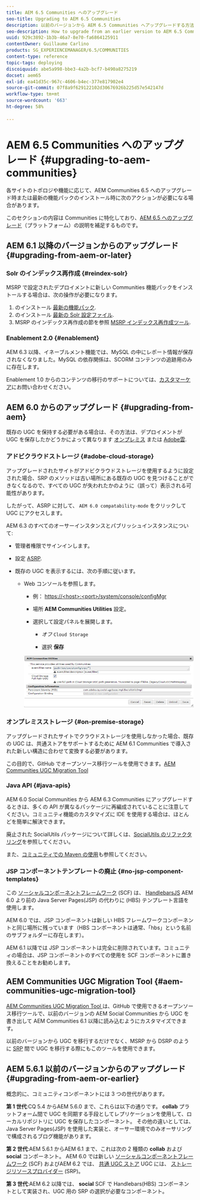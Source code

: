 ```yaml
---
title: AEM 6.5 Communities へのアップグレード
seo-title: Upgrading to AEM 6.5 Communities
description: 以前のバージョンから AEM 6.5 Communities へアップグレードする方法
seo-description: How to upgrade from an earlier version to AEM 6.5 Communities
uuid: 929c3892-1b3b-46a7-8e70-fa6864125911
contentOwner: Guillaume Carlino
products: SG_EXPERIENCEMANAGER/6.5/COMMUNITIES
content-type: reference
topic-tags: deploying
discoiquuid: abe5a998-bbe3-4a2b-bcf7-b490a8275219
docset: aem65
exl-id: ea41d35c-967c-4606-b4ec-377e817902e4
source-git-commit: 07f8a9f629122102d30676926b225d57e542147d
workflow-type: tm+mt
source-wordcount: '663'
ht-degree: 58%

---
```


# AEM 6.5 Communities へのアップグレード {#upgrading-to-aem-communities}

各サイトのトポロジや機能に応じて、AEM Communities 6.5 へのアップグレード時または最新の機能パックのインストール時に次のアクションが必要になる場合があります。

このセクションの内容は Communities に特化しており、[AEM 6.5 へのアップグレード](/help/sites-deploying/upgrade.md)（プラットフォーム）の説明を補足するものです。

## AEM 6.1 以降のバージョンからのアップグレード {#upgrading-from-aem-or-later}

### Solr のインデックス再作成 {#reindex-solr}

MSRP で設定されたデプロイメントに新しい Communities 機能パックをインストールする場合は、次の操作が必要になります。

1. のインストール [最新の機能パック](/help/communities/deploy-communities.md#latestfeaturepack).
1. のインストール [最新の Solr 設定ファイル](/help/communities/msrp.md#upgrading).
1. MSRP のインデックス再作成の節を参照 [MSRP インデックス再作成ツール](/help/communities/msrp.md#msrp-reindex-tool).

### Enablement 2.0 {#enablement}

AEM 6.3 以降、イネーブルメント機能では、MySQL の中にレポート情報が保存されなくなりました。MySQL の依存関係は、SCORM コンテンツの追跡用のみに存在します。

Enablement 1.0 からのコンテンツの移行のサポートについては、[カスタマーケア](https://helpx.adobe.com/jp/marketing-cloud/contact-support.html)にお問い合わせください。

## AEM 6.0 からのアップグレード {#upgrading-from-aem}

既存の UGC を保持する必要がある場合は、その方法は、デプロイメントが UGC を保存したかどうかによって異なります [オンプレミス](#on-premise-storage) または [Adobe雲](#adobe-cloud-storage).

### アドビクラウドストレージ {#adobe-cloud-storage}

アップグレードされたサイトがアドビクラウドストレージを使用するように設定された場合、SRP のメソッドは古い場所にある既存の UGC を見つけることができなくなるので、すべての UGC が失われたかのように（誤って）表示される可能性があります。

したがって、ASRP に対して、 `AEM 6.0 compatability-mode` をクリックして UGC にアクセスします。

AEM 6.3 のすべてのオーサーインスタンスとパブリッシュインスタンスについて:

* 管理者権限でサインインします。
* 設定 [ASRP](/help/communities/asrp.md).
* 既存の UGC を表示するには、次の手順に従います。

   * Web コンソールを参照します。

      * 例： [https://&lt;host>:&lt;port>/system/console/configMgr](https://localhost:4502/system/console/configMgr)

      * 場所 **AEM Communities Utilities** 設定。
      * 選択して設定パネルを展開します。

         * *オフ* `Cloud Storage`

         * 選択 **保存**

      ![utilities](assets/utilities.png)


### オンプレミスストレージ {#on-premise-storage}

アップグレードされたサイトでクラウドストレージを使用しなかった場合、既存の UGC は、共通ストアをサポートするために AEM 6.1 Communities で導入された新しい構造に合わせて変換する必要があります。

この目的で、GitHub でオープンソース移行ツールを使用できます。[AEM Communities UGC Migration Tool](https://github.com/Adobe-Marketing-Cloud/communities-ugc-migration)

### Java API {#java-apis}

AEM 6.0 Social Communities から AEM 6.3 Communities にアップグレードするときは、多くの API が異なるパッケージに再編成されていることに注意してください。コミュニティ機能のカスタマイズに IDE を使用する場合は、ほとんどを簡単に解決できます。

廃止された SocialUtils パッケージについて詳しくは、[SocialUtils のリファクタリング](/help/communities/socialutils.md)を参照してください。

また、[コミュニティでの Maven の使用](/help/communities/maven.md)も参照してください。

### JSP コンポーネントテンプレートの廃止 {#no-jsp-component-templates}

この [ソーシャルコンポーネントフレームワーク](/help/communities/scf.md) (SCF) は、 [HandlebarsJS](https://handlebarsjs.com/) AEM 6.0 より前の Java Server Pages(JSP) の代わりに (HBS) テンプレート言語を使用します。

AEM 6.0 では、JSP コンポーネントは新しい HBS フレームワークコンポーネントと同じ場所に残っています（HBS コンポーネントは通常、「hbs」という名前のサブフォルダーに存在します）。

AEM 6.1 以降では JSP コンポーネントは完全に削除されています。コミュニティの場合は、JSP コンポーネントのすべての使用を SCF コンポーネントに置き換えることをお勧めします。

## AEM Communities UGC Migration Tool {#aem-communities-ugc-migration-tool}

[AEM Communities UGC Migration Tool ](https://github.com/Adobe-Marketing-Cloud/communities-ugc-migration)は、GitHub で使用できるオープンソース移行ツールで、以前のバージョンの AEM Social Communities から UGC を書き出して AEM Communities 6.1 以降に読み込むようにカスタマイズできます。

以前のバージョンから UGC を移行するだけでなく、MSRP から DSRP のように [SRP](/help/communities/working-with-srp.md) 間で UGC を移行する際にもこのツールを使用できます。

## AEM 5.6.1 以前のバージョンからのアップグレード {#upgrading-from-aem-or-earlier}

概念的に、コミュニティコンポーネントには 3 つの世代があります。

**第 1 世代**:CQ 5.4 からAEM 5.6.0 まで、これらは以下の通りです。 **collab** プラットフォーム間で UGC を同期する手段としてレプリケーションを使用して、ローカルリポジトリに UGC を保存したコンポーネント。 その他の違いとしては、Java Server Pages(JSP) を使用した実装と、オーサー環境でのみオーサリングで構成されるブログ機能があります。

**第 2 世代**:AEM 5.6.1 からAEM 6.1 まで、これは次の 2 種類の **collab** および **social** コンポーネント。 AEM 6.0 では新しい [ソーシャルコンポーネントフレームワーク](/help/communities/scf.md) (SCF) およびAEM 6.2 では、 [共通 UGC ストア](/help/communities/working-with-srp.md) UGC には、 [ストレージリソースプロバイダー](/help/communities/srp.md) (SRP)。

**第 3 世代**:AEM 6.2 以降では、 **social** SCF で Handlebars(HBS) コンポーネントとして実装され、UGC 用の SRP の選択が必要なコンポーネント。
